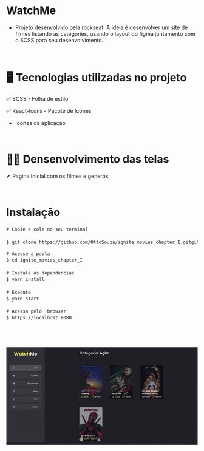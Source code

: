 # **WatchMe**


 * Projeto desenvolvido pela rockseat. A ideia é desenvolver um site de filmes listando as categories, usando o layout do figma juntamento com o SCSS para seu desenvolvimento.

<br>


# 🖥 Tecnologias utilizadas no projeto

 ✅ SCSS - Folha de estilo

 ✅ React-Icons - Pacote de Icones
  * Icones da aplicação


<br>


# 🧑‍💻 Densenvolvimento das telas


✔ Pagina Inicial com os filmes e generos


<br>


# Instalação


~~~html
# Copie e cole no seu terminal 

$ git clone https://github.com/OttoSouza/ignite_movies_chapter_I.gitgit
~~~

~~~html
# Acesse a pasta
$ cd ignite_movies_chapter_I

# Instale as dependencias 
$ yarn install

# Execute
$ yarn start

# Acessa pelo  browser 
$ https://localhost:8080
~~~

<br>

#

<img src="./watchme.gif" alt="watchme" width="1000"/>